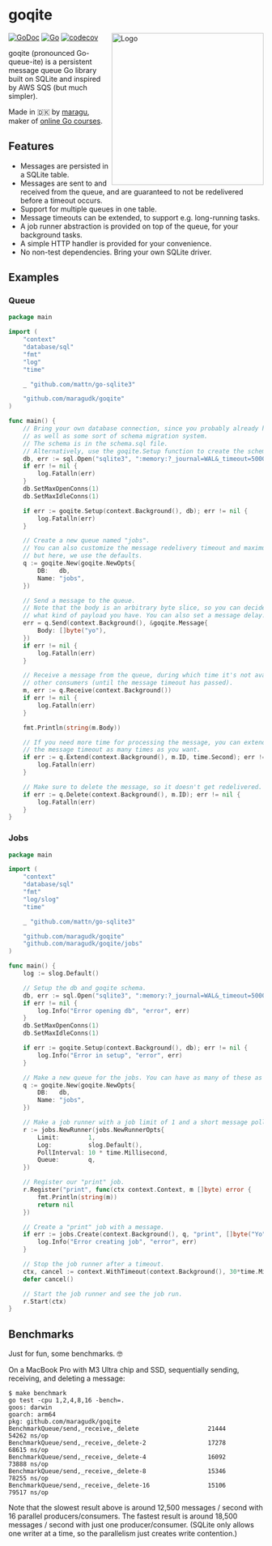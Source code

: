 # goqite

<img src="docs/logo.png" alt="Logo" width="300" align="right">

[![GoDoc](https://pkg.go.dev/badge/github.com/maragudk/goqite)](https://pkg.go.dev/github.com/maragudk/goqite)
[![Go](https://github.com/maragudk/goqite/actions/workflows/ci.yml/badge.svg)](https://github.com/maragudk/goqite/actions/workflows/ci.yml)
[![codecov](https://codecov.io/gh/maragudk/goqite/graph/badge.svg?token=DxGkk2lLHF)](https://codecov.io/gh/maragudk/goqite)

goqite (pronounced Go-queue-ite) is a persistent message queue Go library built on SQLite and inspired by AWS SQS (but much simpler).

Made in 🇩🇰 by [maragu](https://www.maragu.dk/), maker of [online Go courses](https://www.golang.dk/).

## Features

- Messages are persisted in a SQLite table.
- Messages are sent to and received from the queue, and are guaranteed to not be redelivered before a timeout occurs.
- Support for multiple queues in one table.
- Message timeouts can be extended, to support e.g. long-running tasks.
- A job runner abstraction is provided on top of the queue, for your background tasks.
- A simple HTTP handler is provided for your convenience.
- No non-test dependencies. Bring your own SQLite driver.

## Examples

### Queue

```go
package main

import (
	"context"
	"database/sql"
	"fmt"
	"log"
	"time"

	_ "github.com/mattn/go-sqlite3"

	"github.com/maragudk/goqite"
)

func main() {
	// Bring your own database connection, since you probably already have it,
	// as well as some sort of schema migration system.
	// The schema is in the schema.sql file.
	// Alternatively, use the goqite.Setup function to create the schema.
	db, err := sql.Open("sqlite3", ":memory:?_journal=WAL&_timeout=5000&_fk=true")
	if err != nil {
		log.Fatalln(err)
	}
	db.SetMaxOpenConns(1)
	db.SetMaxIdleConns(1)

	if err := goqite.Setup(context.Background(), db); err != nil {
		log.Fatalln(err)
	}

	// Create a new queue named "jobs".
	// You can also customize the message redelivery timeout and maximum receive count,
	// but here, we use the defaults.
	q := goqite.New(goqite.NewOpts{
		DB:   db,
		Name: "jobs",
	})

	// Send a message to the queue.
	// Note that the body is an arbitrary byte slice, so you can decide
	// what kind of payload you have. You can also set a message delay.
	err = q.Send(context.Background(), &goqite.Message{
		Body: []byte("yo"),
	})
	if err != nil {
		log.Fatalln(err)
	}

	// Receive a message from the queue, during which time it's not available to
	// other consumers (until the message timeout has passed).
	m, err := q.Receive(context.Background())
	if err != nil {
		log.Fatalln(err)
	}

	fmt.Println(string(m.Body))

	// If you need more time for processing the message, you can extend
	// the message timeout as many times as you want.
	if err := q.Extend(context.Background(), m.ID, time.Second); err != nil {
		log.Fatalln(err)
	}

	// Make sure to delete the message, so it doesn't get redelivered.
	if err := q.Delete(context.Background(), m.ID); err != nil {
		log.Fatalln(err)
	}
}
```

### Jobs

```go
package main

import (
	"context"
	"database/sql"
	"fmt"
	"log/slog"
	"time"

	_ "github.com/mattn/go-sqlite3"

	"github.com/maragudk/goqite"
	"github.com/maragudk/goqite/jobs"
)

func main() {
	log := slog.Default()

	// Setup the db and goqite schema.
	db, err := sql.Open("sqlite3", ":memory:?_journal=WAL&_timeout=5000&_fk=true")
	if err != nil {
		log.Info("Error opening db", "error", err)
	}
	db.SetMaxOpenConns(1)
	db.SetMaxIdleConns(1)

	if err := goqite.Setup(context.Background(), db); err != nil {
		log.Info("Error in setup", "error", err)
	}

	// Make a new queue for the jobs. You can have as many of these as you like, just name them differently.
	q := goqite.New(goqite.NewOpts{
		DB:   db,
		Name: "jobs",
	})

	// Make a job runner with a job limit of 1 and a short message poll interval.
	r := jobs.NewRunner(jobs.NewRunnerOpts{
		Limit:        1,
		Log:          slog.Default(),
		PollInterval: 10 * time.Millisecond,
		Queue:        q,
	})

	// Register our "print" job.
	r.Register("print", func(ctx context.Context, m []byte) error {
		fmt.Println(string(m))
		return nil
	})

	// Create a "print" job with a message.
	if err := jobs.Create(context.Background(), q, "print", []byte("Yo")); err != nil {
		log.Info("Error creating job", "error", err)
	}

	// Stop the job runner after a timeout.
	ctx, cancel := context.WithTimeout(context.Background(), 30*time.Millisecond)
	defer cancel()

	// Start the job runner and see the job run.
	r.Start(ctx)
}
```

## Benchmarks

Just for fun, some benchmarks. 🤓

On a MacBook Pro with M3 Ultra chip and SSD, sequentially sending, receiving, and deleting a message:

```shell
$ make benchmark
go test -cpu 1,2,4,8,16 -bench=.
goos: darwin
goarch: arm64
pkg: github.com/maragudk/goqite
BenchmarkQueue/send,_receive,_delete            	   21444	     54262 ns/op
BenchmarkQueue/send,_receive,_delete-2          	   17278	     68615 ns/op
BenchmarkQueue/send,_receive,_delete-4          	   16092	     73888 ns/op
BenchmarkQueue/send,_receive,_delete-8          	   15346	     78255 ns/op
BenchmarkQueue/send,_receive,_delete-16         	   15106	     79517 ns/op
```

Note that the slowest result above is around 12,500 messages / second with 16 parallel producers/consumers.
The fastest result is around 18,500 messages / second with just one producer/consumer.
(SQLite only allows one writer at a time, so the parallelism just creates write contention.)
